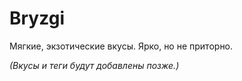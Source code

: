 # Bryzgi

Мягкие, экзотические вкусы. Ярко, но не приторно.

_(Вкусы и теги будут добавлены позже.)_